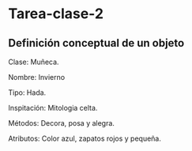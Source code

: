 # Tarea-clase-2

Definición conceptual de un objeto
----------------------------------------------------

Clase: Muñeca.

Nombre: Invierno

Tipo: Hada.

Inspitación: Mitologia celta.

Métodos: Decora, posa y alegra.

Atributos: Color azul, zapatos rojos y pequeña.
